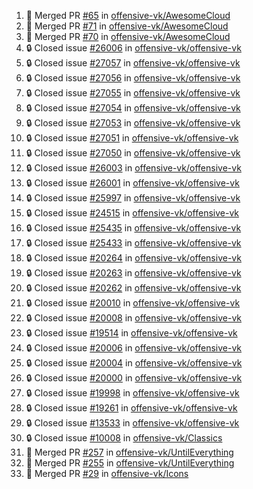 <!--START_SECTION:activity-->
1. 🎉 Merged PR [#65](https://github.com/offensive-vk/AwesomeCloud/pull/65) in [offensive-vk/AwesomeCloud](https://github.com/offensive-vk/AwesomeCloud)
2. 🎉 Merged PR [#71](https://github.com/offensive-vk/AwesomeCloud/pull/71) in [offensive-vk/AwesomeCloud](https://github.com/offensive-vk/AwesomeCloud)
3. 🎉 Merged PR [#70](https://github.com/offensive-vk/AwesomeCloud/pull/70) in [offensive-vk/AwesomeCloud](https://github.com/offensive-vk/AwesomeCloud)
4. 🔒 Closed issue [#26006](https://github.com/offensive-vk/offensive-vk/issues/26006) in [offensive-vk/offensive-vk](https://github.com/offensive-vk/offensive-vk)
5. 🔒 Closed issue [#27057](https://github.com/offensive-vk/offensive-vk/issues/27057) in [offensive-vk/offensive-vk](https://github.com/offensive-vk/offensive-vk)
6. 🔒 Closed issue [#27056](https://github.com/offensive-vk/offensive-vk/issues/27056) in [offensive-vk/offensive-vk](https://github.com/offensive-vk/offensive-vk)
7. 🔒 Closed issue [#27055](https://github.com/offensive-vk/offensive-vk/issues/27055) in [offensive-vk/offensive-vk](https://github.com/offensive-vk/offensive-vk)
8. 🔒 Closed issue [#27054](https://github.com/offensive-vk/offensive-vk/issues/27054) in [offensive-vk/offensive-vk](https://github.com/offensive-vk/offensive-vk)
9. 🔒 Closed issue [#27053](https://github.com/offensive-vk/offensive-vk/issues/27053) in [offensive-vk/offensive-vk](https://github.com/offensive-vk/offensive-vk)
10. 🔒 Closed issue [#27051](https://github.com/offensive-vk/offensive-vk/issues/27051) in [offensive-vk/offensive-vk](https://github.com/offensive-vk/offensive-vk)
11. 🔒 Closed issue [#27050](https://github.com/offensive-vk/offensive-vk/issues/27050) in [offensive-vk/offensive-vk](https://github.com/offensive-vk/offensive-vk)
12. 🔒 Closed issue [#26003](https://github.com/offensive-vk/offensive-vk/issues/26003) in [offensive-vk/offensive-vk](https://github.com/offensive-vk/offensive-vk)
13. 🔒 Closed issue [#26001](https://github.com/offensive-vk/offensive-vk/issues/26001) in [offensive-vk/offensive-vk](https://github.com/offensive-vk/offensive-vk)
14. 🔒 Closed issue [#25997](https://github.com/offensive-vk/offensive-vk/issues/25997) in [offensive-vk/offensive-vk](https://github.com/offensive-vk/offensive-vk)
15. 🔒 Closed issue [#24515](https://github.com/offensive-vk/offensive-vk/issues/24515) in [offensive-vk/offensive-vk](https://github.com/offensive-vk/offensive-vk)
16. 🔒 Closed issue [#25435](https://github.com/offensive-vk/offensive-vk/issues/25435) in [offensive-vk/offensive-vk](https://github.com/offensive-vk/offensive-vk)
17. 🔒 Closed issue [#25433](https://github.com/offensive-vk/offensive-vk/issues/25433) in [offensive-vk/offensive-vk](https://github.com/offensive-vk/offensive-vk)
18. 🔒 Closed issue [#20264](https://github.com/offensive-vk/offensive-vk/issues/20264) in [offensive-vk/offensive-vk](https://github.com/offensive-vk/offensive-vk)
19. 🔒 Closed issue [#20263](https://github.com/offensive-vk/offensive-vk/issues/20263) in [offensive-vk/offensive-vk](https://github.com/offensive-vk/offensive-vk)
20. 🔒 Closed issue [#20262](https://github.com/offensive-vk/offensive-vk/issues/20262) in [offensive-vk/offensive-vk](https://github.com/offensive-vk/offensive-vk)
21. 🔒 Closed issue [#20010](https://github.com/offensive-vk/offensive-vk/issues/20010) in [offensive-vk/offensive-vk](https://github.com/offensive-vk/offensive-vk)
22. 🔒 Closed issue [#20008](https://github.com/offensive-vk/offensive-vk/issues/20008) in [offensive-vk/offensive-vk](https://github.com/offensive-vk/offensive-vk)
23. 🔒 Closed issue [#19514](https://github.com/offensive-vk/offensive-vk/issues/19514) in [offensive-vk/offensive-vk](https://github.com/offensive-vk/offensive-vk)
24. 🔒 Closed issue [#20006](https://github.com/offensive-vk/offensive-vk/issues/20006) in [offensive-vk/offensive-vk](https://github.com/offensive-vk/offensive-vk)
25. 🔒 Closed issue [#20004](https://github.com/offensive-vk/offensive-vk/issues/20004) in [offensive-vk/offensive-vk](https://github.com/offensive-vk/offensive-vk)
26. 🔒 Closed issue [#20000](https://github.com/offensive-vk/offensive-vk/issues/20000) in [offensive-vk/offensive-vk](https://github.com/offensive-vk/offensive-vk)
27. 🔒 Closed issue [#19998](https://github.com/offensive-vk/offensive-vk/issues/19998) in [offensive-vk/offensive-vk](https://github.com/offensive-vk/offensive-vk)
28. 🔒 Closed issue [#19261](https://github.com/offensive-vk/offensive-vk/issues/19261) in [offensive-vk/offensive-vk](https://github.com/offensive-vk/offensive-vk)
29. 🔒 Closed issue [#13533](https://github.com/offensive-vk/offensive-vk/issues/13533) in [offensive-vk/offensive-vk](https://github.com/offensive-vk/offensive-vk)
30. 🔒 Closed issue [#10008](https://github.com/offensive-vk/Classics/issues/10008) in [offensive-vk/Classics](https://github.com/offensive-vk/Classics)
31. 🎉 Merged PR [#257](https://github.com/offensive-vk/UntilEverything/pull/257) in [offensive-vk/UntilEverything](https://github.com/offensive-vk/UntilEverything)
32. 🎉 Merged PR [#255](https://github.com/offensive-vk/UntilEverything/pull/255) in [offensive-vk/UntilEverything](https://github.com/offensive-vk/UntilEverything)
33. 🎉 Merged PR [#29](https://github.com/offensive-vk/Icons/pull/29) in [offensive-vk/Icons](https://github.com/offensive-vk/Icons)
<!--END_SECTION:activity-->
